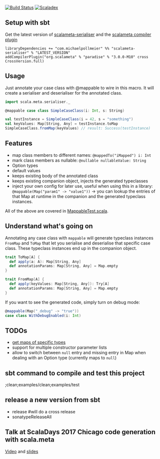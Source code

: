 [![Build Status](https://secure.travis-ci.org/mpollmeier/scalameta-serialiser.png?branch=master)](http://travis-ci.org/mpollmeier/scalameta-serialiser)
[![Scaladex](https://index.scala-lang.org/mpollmeier/scalameta-serialiser/scalameta-serialiser/latest.svg)](https://index.scala-lang.org/mpollmeier/scalameta-serialiser/scalameta-serialiser/)

## Setup with sbt
Get the latest version of [scalameta-serialiser](https://maven-badges.herokuapp.com/maven-central/com.michaelpollmeier/scalameta-serialiser_2.12) and the [scalameta compiler plugin](https://maven-badges.herokuapp.com/maven-central/org.scalameta/paradise_2.12.3)

```
libraryDependencies += "com.michaelpollmeier" %% "scalameta-serialiser" % "LATEST_VERSION"
addCompilerPlugin("org.scalameta" % "paradise" % "3.0.0-M10" cross CrossVersion.full)
```

## Usage

Just annotate your case class with @mappable to wire in this macro. It will create a serialiser and deserialiser for the annotated class. 

```scala
import scala.meta.serialiser._

@mappable case class SimpleCaseClass(i: Int, s: String)

val testInstance = SimpleCaseClass(i = 42, s = "something")
val keyValues: Map[String, Any] = testInstance.toMap
SimpleCaseClass.fromMap(keyValues) // result: Success(testInstance)
```

## Features

* map class members to different names: `@mappedTo("iMapped") i: Int`
* mark class members as nullable: `@nullable nullableValue: String`
* Option types
* default values
* keeps existing body of the annotated class
* keeps existing companion object, injects the generated typeclasses
* inject your own config for later use, useful when using this in a library: `@mappable(Map("param1" -> "value1"))` -> you can lookup the entries of that Map at runtime in the companion and the generated typeclass instances. 

All of the above are covered in [MappableTest.scala](examples/src/test/scala/scala/meta/serialiser/MappableTest.scala).

## Understand what's going on
Annotating any case class with `mappable` will generate typeclass instances `FromMap` and `ToMap` that let you serialise and deserialise that specific case class. These typeclass instances end up in the companion object.

```scala
trait ToMap[A] {
  def apply(a: A): Map[String, Any]
  def annotationParams: Map[String, Any] = Map.empty
}

trait FromMap[A] {
  def apply(keyValues: Map[String, Any]): Try[A]
  def annotationParams: Map[String, Any] = Map.empty
}
```

If you want to see the generated code, simply turn on debug mode:

```scala
@mappable(Map("_debug" -> "true"))
case class WithDebugEnabled(i: Int)
```


## TODOs
* [get maps of specific types](https://github.com/mpollmeier/scalameta-serialiser/issues/1)
* support for multiple constructor parameter lists
* allow to switch between `null` entry and missing entry in Map when dealing with an Option type (currently maps to `null`)

## sbt command to compile and test this project
;clean;examples/clean;examples/test

## release a new version from sbt
* release  #will do a cross release
* sonatypeReleaseAll

## Talk at ScalaDays 2017 Chicago code generation with scala.meta
[Video](https://www.youtube.com/watch?v=l88-ljjtLO0) and [slides](http://www.michaelpollmeier.com/presentations/2017-04-22-scalameta-scaladays)
